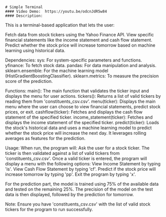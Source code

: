     # Simple Terminal
    #### Video Demo:  https://youtu.be/odcnJdR5w84
    #### Description:

This is a terminal-based application that lets the user:

Fetch data from stock tickers using the Yahoo Finance API.
View specific financial statements like the income statement and cash flow statement.
Predict whether the stock price will increase tomorrow based on machine learning using historical data.


Dependencies:
sys: For system-specific parameters and functions.
yfinance: To fetch stock data.
pandas: For data manipulation and analysis.
sklearn.ensemble: For the machine learning model (HistGradientBoostingClassifier).
sklearn.metrics: To measure the precision score of the prediction.


Functions:
main(): The main function that validates the ticker input and displays the menu for user actions.
tickers(): Returns a list of valid tickers by reading them from 'constituents_csv.csv'.
menu(ticker): Displays the main menu where the user can choose to view financial statements, predict stock prices, or exit.
cashflow(ticker): Fetches and displays the cash flow statement of the specified ticker.
income_statement(ticker): Fetches and displays the income statement of the specified ticker.
predict(ticker): Loads the stock's historical data and uses a machine learning model to predict whether the stock price will increase the next day. It leverages rolling averages as features for the prediction.


Usage:
When run, the program will:
Ask the user for a stock ticker. The ticker is then validated against a list of valid tickers from 'constituents_csv.csv'.
Once a valid ticker is entered, the program will display a menu with the following options:
View Income Statement by typing 'is'.
View Cash Flow Statement by typing 'cf'.
Predict if the stock price will increase tomorrow by typing 'pp'.
Exit the program by typing 'x'.

For the prediction part, the model is trained using 75% of the available data and tested on the remaining 25%. The precision of the model on the test data is then displayed, followed by the prediction for tomorrow.

Note:
Ensure you have 'constituents_csv.csv' with the list of valid stock tickers for the program to run successfully.